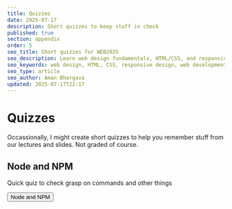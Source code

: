```yaml
---
title: Quizzes
date: 2025-07-17
description: Short quizzes to keep stuff in check
published: true
section: appendix
order: 5
seo_title: Short quizzes for WEB2025
seo_description: Learn web design fundamentals, HTML/CSS, and responsive design. Build your own website from scratch in this hands-on course at Parsons School of Design.
seo_keywords: web design, HTML, CSS, responsive design, web development course, portfolio website
seo_type: article
seo_author: Aman Bhargava
updated: 2025-07-17T22:17
---
```



<script>
	import { Button } from '$lib/components/ui/button';
</script>

# Quizzes

Occassionally, I might create short quizzes to help you remember stuff from our lectures and slides. Not graded of course. 


## Node and NPM

Quick quiz to check grasp on commands and other things

<Button class="!text-black" href="/web2025/quiz-node-and-npm">Node and NPM</Button>